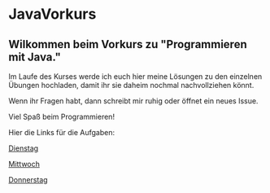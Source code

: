 # JavaVorkurs

## Wilkommen beim Vorkurs zu "Programmieren mit Java." 

Im Laufe des Kurses werde ich euch hier meine Lösungen zu den einzelnen Übungen hochladen, damit ihr sie daheim nochmal nachvollziehen könnt.

Wenn ihr Fragen habt, dann schreibt mir ruhig oder öffnet ein neues Issue.

Viel Spaß beim Programmieren!

Hier die Links für die Aufgaben:

[Dienstag](https://www.dropbox.com/s/qy4ta1wy0jblb6v/Aufgaben.pptx?dl=0)


[Mittwoch](https://www.dropbox.com/s/d9z8ci6evycnwyr/Aufgaben.pptx?dl=0)


[Donnerstag](https://www.dropbox.com/s/b1hancysobb3qom/Aufgaben.pptx?dl=0)

